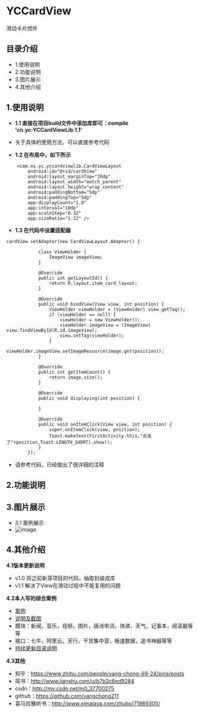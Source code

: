 # YCCardView
滑动卡片控件

## 目录介绍
- 1.使用说明
- 2.功能说明
- 3.图片展示
- 4.其他介绍

## 1.使用说明
- **1.1 直接在项目build文件中添加库即可：compile 'cn.yc:YCCardViewLib:1.1'**
- 关于具体的使用方法，可以直接参考代码

- **1.2 在布局中，如下所示**
```
    <com.ns.yc.yccardviewlib.CardViewLayout
        android:id="@+id/cardView"
        android:layout_marginTop="20dp"
        android:layout_width="match_parent"
        android:layout_height="wrap_content"
        android:paddingBottom="5dp"
        android:paddingTop="5dp"
        app:displayCount="1.8"
        app:interval="10dp"
        app:scaleStep="0.32"
        app:sizeRatio="1.12" />
```

- **1.3 在代码中设置适配器**
```
cardView.setAdapter(new CardViewLayout.Adapter() {

            class ViewHolder {
                ImageView imageView;
            }

            @Override
            public int getLayoutId() {
                return R.layout.item_card_layout;
            }

            @Override
            public void bindView(View view, int position) {
                ViewHolder viewHolder = (ViewHolder) view.getTag();
                if (viewHolder == null) {
                    viewHolder = new ViewHolder();
                    viewHolder.imageView = (ImageView) view.findViewById(R.id.imageView);
                    view.setTag(viewHolder);
                }
                viewHolder.imageView.setImageResource(image.get(position));
            }

            @Override
            public int getItemCount() {
                return image.size();
            }

            @Override
            public void displaying(int position) {

            }

            @Override
            public void onItemClick(View view, int position) {
                super.onItemClick(view, position);
                Toast.makeText(FirstActivity.this,"点击了"+position,Toast.LENGTH_SHORT).show();
            }
        });
```
- 请参考代码，已经做出了很详细的注释

## 2.功能说明

## 3.图片展示
- 3.1 案例展示
- ![image](https://github.com/yangchong211/image/blob/master/image/slideview/yccardview.gif)

## 4.其他介绍
**4.1版本更新说明**
- v1.0 将之前新芽项目的代码，抽取封装成库
- v1.1 解决了View在滑动过程中不能复用的问题

**4.2本人写的综合案例**
- [案例](https://github.com/yangchong211/LifeHelper)
- [说明及截图](https://github.com/yangchong211/LifeHelper/blob/master/README.md)
- 模块：新闻，音乐，视频，图片，唐诗宋词，快递，天气，记事本，阅读器等等
- 接口：七牛，阿里云，天行，干货集中营，极速数据，追书神器等等
- [持续更新目录说明](http://www.jianshu.com/p/53017c3fc75d)

**4.3其他**
- 知乎：https://www.zhihu.com/people/yang-chong-69-24/pins/posts
- 简书：http://www.jianshu.com/u/b7b2c6ed9284
- csdn：http://my.csdn.net/m0_37700275
- github：https://github.com/yangchong211
- 喜马拉雅听书：http://www.ximalaya.com/zhubo/71989305/

